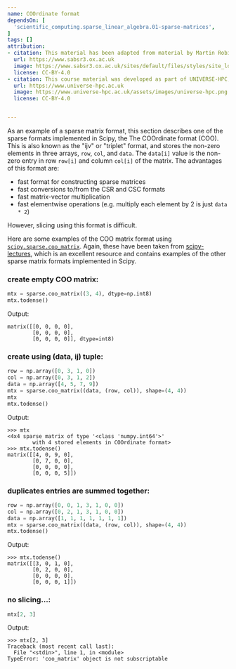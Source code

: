 ```yaml
---
name: COOrdinate format
dependsOn: [
  'scientific_computing.sparse_linear_algebra.01-sparse-matrices',
]
tags: []
attribution: 
- citation: This material has been adapted from material by Martin Robinson from the "Scientific Computing" module of the SABS R³ Center for Doctoral Training.
  url: https://www.sabsr3.ox.ac.uk
  image: https://www.sabsr3.ox.ac.uk/sites/default/files/styles/site_logo/public/styles/site_logo/public/sabsr3/site-logo/sabs_r3_cdt_logo_v3_111x109.png
  license: CC-BY-4.0
- citation: This course material was developed as part of UNIVERSE-HPC, which is funded through the SPF ExCALIBUR programme under grant number EP/W035731/1 
  url: https://www.universe-hpc.ac.uk
  image: https://www.universe-hpc.ac.uk/assets/images/universe-hpc.png
  license: CC-BY-4.0


---
```




As an example of a sparse matrix format, this section describes one of the sparse
formats implemented in Scipy, the The COOrdinate format (COO). This is also known as the
"ijv" or "triplet" format, and stores the non-zero elements in three arrays, `row`,
`col`, and `data`. The `data[i]` value is the non-zero entry in row `row[i]` and column
`col[i]` of the matrix. The advantages of this format are:

- fast format for constructing sparse matrices
- fast conversions to/from the CSR and CSC formats
- fast matrix-vector multiplication
- fast elementwise operations (e.g. multiply each element by 2 is just `data * 2`)

However, slicing using this format is difficult. 

Here are some examples of the COO matrix format using 
[`scipy.sparse.coo_matrix`](https://docs.scipy.org/doc/scipy/reference/generated/scipy.sparse.coo_matrix.html). 
Again, these have been taken from 
[scipy-lectures](http://scipy-lectures.org/advanced/scipy_sparse/introduction.html#why-sparse-matrices), 
which is an excellent resource and contains examples of the other sparse matrix formats 
implemented in Scipy.

### create empty COO matrix:

```python
mtx = sparse.coo_matrix((3, 4), dtype=np.int8)
mtx.todense()
```

Output:
```
matrix([[0, 0, 0, 0],
        [0, 0, 0, 0],
        [0, 0, 0, 0]], dtype=int8)
```

### create using (data, ij) tuple:

```python
row = np.array([0, 3, 1, 0])
col = np.array([0, 3, 1, 2])
data = np.array([4, 5, 7, 9])
mtx = sparse.coo_matrix((data, (row, col)), shape=(4, 4))
mtx
mtx.todense()
```

Output:

```
>>> mtx
<4x4 sparse matrix of type '<class 'numpy.int64'>'
        with 4 stored elements in COOrdinate format>
>>> mtx.todense()
matrix([[4, 0, 9, 0],
        [0, 7, 0, 0],
        [0, 0, 0, 0],
        [0, 0, 0, 5]])
```


### duplicates entries are summed together:

```python
row = np.array([0, 0, 1, 3, 1, 0, 0])
col = np.array([0, 2, 1, 3, 1, 0, 0])
data = np.array([1, 1, 1, 1, 1, 1, 1])
mtx = sparse.coo_matrix((data, (row, col)), shape=(4, 4))
mtx.todense()
```

Output:

```
>>> mtx.todense()
matrix([[3, 0, 1, 0],
        [0, 2, 0, 0],
        [0, 0, 0, 0],
        [0, 0, 0, 1]])
```

### no slicing…:

```python
mtx[2, 3]
```

Output:

```
>>> mtx[2, 3]
Traceback (most recent call last):
  File "<stdin>", line 1, in <module>
TypeError: 'coo_matrix' object is not subscriptable
```
